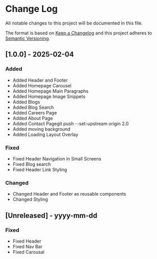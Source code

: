 # Change Log

All notable changes to this project will be documented in this file.

The format is based on [Keep a Changelog](http://keepachangelog.com/)
and this project adheres to [Semantic Versioning](http://semver.org/).

## [1.0.0] - 2025-02-04

### Added

- Added Header and Footer
- Added Homepage Carousel
- Added Homepage Main Paragraphs
- Added Homepage Image Snippets
- Added Blogs
- Added Blog Search
- Added Careers Page
- Added About Page
- Added Contact Pagegit push --set-upstream origin 2.0
- Added moving background
- Added Loading Layout Overlay

### Fixed

- Fixed Header Navigation in Small Screens
- Fixed Blog search
- Fixed Header Link Styling

### Changed

- Changed Header and Footer as reusable components
- Changed Styling

## [Unreleased] - yyyy-mm-dd

### Fixed

- Fixed Header
- Fixed Nav Bar
- Fixed Carousal
